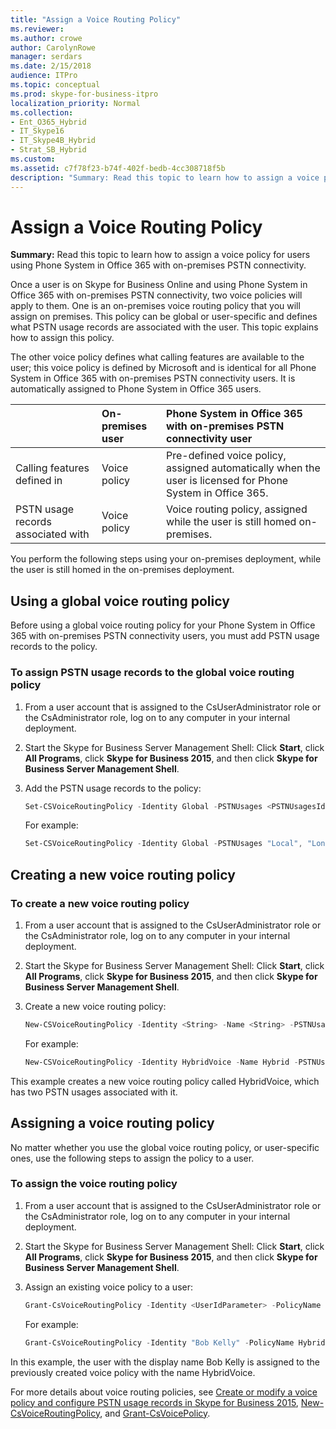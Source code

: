 ```yaml
---
title: "Assign a Voice Routing Policy"
ms.reviewer: 
ms.author: crowe
author: CarolynRowe
manager: serdars
ms.date: 2/15/2018
audience: ITPro
ms.topic: conceptual
ms.prod: skype-for-business-itpro
localization_priority: Normal
ms.collection:
- Ent_O365_Hybrid
- IT_Skype16
- IT_Skype4B_Hybrid
- Strat_SB_Hybrid
ms.custom: 
ms.assetid: c7f78f23-b74f-402f-bedb-4cc308718f5b
description: "Summary: Read this topic to learn how to assign a voice policy for users using Phone System in Office 365 with on-premises PSTN connectivity."
---
```


# Assign a Voice Routing Policy
 
**Summary:** Read this topic to learn how to assign a voice policy for users using Phone System in Office 365 with on-premises PSTN connectivity. 
  
Once a user is on Skype for Business Online and using Phone System in Office 365 with on-premises PSTN connectivity, two voice policies will apply to them. One is an on-premises voice routing policy that you will assign on premises. This policy can be global or user-specific and defines what PSTN usage records are associated with the user. This topic explains how to assign this policy.
  
The other voice policy defines what calling features are available to the user; this voice policy is defined by Microsoft and is identical for all Phone System in Office 365 with on-premises PSTN connectivity users. It is automatically assigned to Phone System in Office 365 users.
  
||**On-premises user**|**Phone System in Office 365 with on-premises PSTN connectivity user**|
|:-----|:-----|:-----|
|Calling features defined in  <br/> |Voice policy  <br/> |Pre-defined voice policy, assigned automatically when the user is licensed for Phone System in Office 365.  <br/> |
|PSTN usage records associated with  <br/> |Voice policy  <br/> |Voice routing policy, assigned while the user is still homed on-premises.  <br/> |
   
You perform the following steps using your on-premises deployment, while the user is still homed in the on-premises deployment.
  
## Using a global voice routing policy

Before using a global voice routing policy for your Phone System in Office 365 with on-premises PSTN connectivity users, you must add PSTN usage records to the policy.
  
### To assign PSTN usage records to the global voice routing policy

1. From a user account that is assigned to the CsUserAdministrator role or the CsAdministrator role, log on to any computer in your internal deployment.
    
2. Start the Skype for Business Server Management Shell: Click **Start**, click **All Programs**, click **Skype for Business 2015**, and then click **Skype for Business Server Management Shell**.
    
3. Add the PSTN usage records to the policy:
    
   ```powershell
   Set-CSVoiceRoutingPolicy -Identity Global -PSTNUsages <PSTNUsagesId> 
   ```

    For example:
    
   ```powershell
   Set-CSVoiceRoutingPolicy -Identity Global -PSTNUsages "Local", "Long Distance" 
   ```

## Creating a new voice routing policy

### To create a new voice routing policy

1. From a user account that is assigned to the CsUserAdministrator role or the CsAdministrator role, log on to any computer in your internal deployment.
    
2. Start the Skype for Business Server Management Shell: Click **Start**, click **All Programs**, click **Skype for Business 2015**, and then click **Skype for Business Server Management Shell**.
    
3. Create a new voice routing policy:
    
   ```powershell
   New-CSVoiceRoutingPolicy -Identity <String> -Name <String> -PSTNUsages <PSTNUsagesId>
   ```

    For example:
    
   ```powershell
   New-CSVoiceRoutingPolicy -Identity HybridVoice -Name Hybrid -PSTNUsages "Local", "Long Distance"
   ```

This example creates a new voice routing policy called HybridVoice, which has two PSTN usages associated with it.
  
## Assigning a voice routing policy

No matter whether you use the global voice routing policy, or user-specific ones, use the following steps to assign the policy to a user.
  
### To assign the voice routing policy

1. From a user account that is assigned to the CsUserAdministrator role or the CsAdministrator role, log on to any computer in your internal deployment.
    
2. Start the Skype for Business Server Management Shell: Click **Start**, click **All Programs**, click **Skype for Business 2015**, and then click **Skype for Business Server Management Shell**.
    
3. Assign an existing voice policy to a user:
    
   ```powershell
   Grant-CsVoiceRoutingPolicy -Identity <UserIdParameter> -PolicyName <String>
   ```

    For example:
    
   ```powershell
   Grant-CsVoiceRoutingPolicy -Identity "Bob Kelly" -PolicyName HybridVoice
   ```

In this example, the user with the display name Bob Kelly is assigned to the previously created voice policy with the name HybridVoice.
  
For more details about voice routing policies, see [Create or modify a voice policy and configure PSTN usage records in Skype for Business 2015](../../deploy/deploy-enterprise-voice/voice-policy-and-pstn-usage-records.md), [New-CsVoiceRoutingPolicy](https://docs.microsoft.com/powershell/module/skype/new-csvoiceroutingpolicy?view=skype-ps), and [Grant-CsVoicePolicy](https://docs.microsoft.com/powershell/module/skype/grant-csvoicepolicy?view=skype-ps).
  

